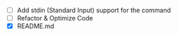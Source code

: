 - [ ] Add stdin (Standard Input) support for the command
- [ ] Refactor & Optimize Code
- [x] README.md
